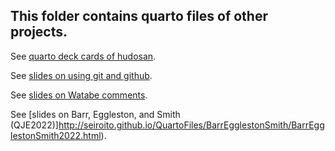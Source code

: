 ## This folder contains quarto files of other projects.

See [quarto deck cards of hudosan](https://seiroito.github.io/QuartoFiles/tests/test2.html).

See [slides on using git and github](http://seiroito.github.io/QuartoFiles/UsingGitAndGithub/UsingGitAndGithub.html).

See [slides on Watabe comments](http://seiroito.github.io/QuartoFiles/Watabe/CommentsOnRefereeResponse_WatabeYangKanasheuski.html).

See [slides on Barr, Eggleston, and Smith (QJE2022)]http://seiroito.github.io/QuartoFiles/BarrEgglestonSmith/BarrEgglestonSmith2022.html).

